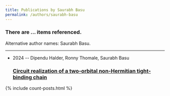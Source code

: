 ```yaml
---
title: Publications by Saurabh Basu
permalink: /authors/saurabh-basu
---
```


<h3 id="number-posts">There are ... items referenced.</h3>
<p id='info-authors'>Alternative author names: Saurabh Basu.</p>
<hr />
<ul class="post-list">
<li><span class='post-meta'>2024 -- Dipendu Halder, Ronny Thomale, Saurabh Basu</span><h3><a class='post-link' href="{{ site.baseurl }}/circuit-realization-of-a-two-orbital-non-hermitian-tight-binding-chain">Circuit realization of a two-orbital non-Hermitian tight-binding chain</a></h3></li>

</ul>
{% include count-posts.html %}
